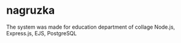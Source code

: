 # nagruzka
The system was made for education department of collage Node.js, Express.js, EJS, PostgreSQL
